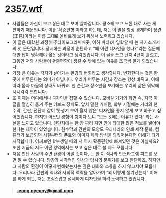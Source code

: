 # [2357.wtf](https://2357.wtf "link")

- 사람들은 자신이 보고 싶은 대로 보며 살아갑니다. 평소에 보고 느낀 대로 사는 게 편하기 때문입니다. 이를 ‘확증편향’이라고 하는데, 저는 이 말을 항상 경계하며 정견(正見)이라는 이름 그대로 올바르게 보기 위해서 노력하고 있습니다.
- 이 글은 대학원 과정(파주타이포그라피배곳, 이하 파티)에 입학할 때 쓴 자기소개서의 첫 문단입니다. 당시에는 과정이 순탄하고 “왜 이런 디자인을 했나?”라는 질문에 대한 답이 명확해야 옳은 것이라고 생각했습니다. 이 글을 쓰고 난지 4년이 흘렀고, 그동안 저와 사람들이 확증편향이 생길 수 밖에 없는 이유를 조금씩 알게 되었습니다.
- 가장 큰 이유는 각자가 살아가는 환경의 변화라고 생각합니다. 변화한다는 것은 한 곳에 머무른다는 의미가 아닙니다. 우리가 머무는 시간과 장소는 항상 바뀌고, 이에 따라 몸과 마음의 상태도 바뀌죠. 한 순간과 장소만을 보기에는 우리의 삶은 워낙에 시시각각 변합니다.
- 또 이제는 어디에서나 디자인을 접할 수 있습니다. 모바일 기기의 화면 속, 지금 이 글을 열심히 옮겨 주는 키보드 장치도. 앞서 말한 거처럼, 학부 시절에는 거리의 현수막, 간판, 전단지 같이 ‘못생겨 보여 옳지 않은’ 디자인을 좋지 않게 보고 바꾸고 싶어했습니다. 하지만 어느덧 경험이 쌓이다 보니 “모든 것에는 이유가 있다” 라는 사실을 느끼고 있습니다. 전단지에는 한 장 짜리 지면 안에 최대한 많은 정보를 넣어야 한다는 제약이 있었습니다. 현수막과 간판의 모양도 우리나라의 인쇄 제작 문화, 컴퓨터가 보급되던 시절부터의 폰트와 이미지 제작 방식을 되짚어본다면 이해가 되기 시작합니다. 어찌보면 학부생일 때의 저 역시 확증편향에 빠져있던 것은 아닐까요? 또한 지금의 저도 어떤 영역에서는 보고 싶은 대로 볼 지도 모릅니다.
- 처음 만난 사람의 주변 환경이 어떨 것이다, 는 한 끼 식사와 인스타그램 피드를 보면 알 수 있습니다. 당장의 시각적인 인상과 당시의 분위기를 보고 판단하죠. 하지만 그 사람의 환경이 어떻게 변해왔는지는 깊은 대화와 소통을 하지 않고서야 모릅니다. 우리나라 간판의 역사와 사회적 맥락을 알아가며 “왜 이렇게 생겨났는지” 이해를 하게 되듯, 저는 조심스럽고 섬세하게 디자인을 하려 노력하고 있습니다.

> #### <jeong.gyeony@gmail.com>
